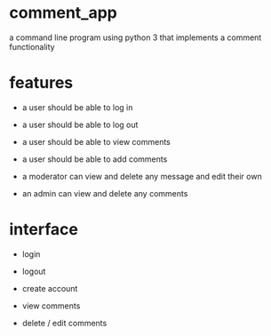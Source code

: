 # comment_app


a command line program using python 3 that implements a comment functionality

# features

- a user should be able to log in

- a user should be able to log out

- a user should be able to view comments

- a user should be able to add comments

- a moderator can view and delete any message and edit their own

- an admin can view and delete any comments

# interface

- login

- logout

- create account

- view comments

- delete / edit comments
